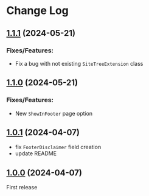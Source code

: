 # Change Log


## [1.1.1](https://github.com/minimalic/silverstripe-sitetools/releases/tag/1.1.1) (2024-05-21)

### Fixes/Features:
* Fix a bug with not existing `SiteTreeExtension` class


## [1.1.0](https://github.com/minimalic/silverstripe-sitetools/releases/tag/1.1.0) (2024-05-21)

### Fixes/Features:
* New `ShowInFooter` page option


## [1.0.1](https://github.com/minimalic/silverstripe-sitetools/releases/tag/1.0.1) (2024-04-07)

- fix `FooterDisclaimer` field creation
- update README


## [1.0.0](https://github.com/minimalic/silverstripe-sitetools/releases/tag/1.0.0) (2024-04-07)

First release

